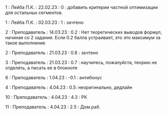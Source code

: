 1 : Лейба П.К. : 22.02.23 : 0 : добавить критерии частной оптимизации для остальных сегментов.

1 : Лейба П.К. : 02.03.23 : 1 : зачтено

2 : Преподаватель : 14.03.23 : 0.2 : Нет теоретических выводов формул, начиная со 2 задания. Если 0.2 балла устраивает, это это максимум за такое выполнение

2 : Преподаватель : 21.03.23 : 0.8 : зачтено

3 : Преподаватель : 21.03.23 : 0.7 : научитесь, пожалуйста, теорию не отделять, а писать ее в блокноте

6 : Преподаватель : 1.04.23 : -0.1 : антибонус

4 : Преподаватель : 4.04.23 : 0.5: неоригинально, дедлайн

10 : Преподаватель : 4.04.23 : 4.3 : РК

11 : Преподаватель : 4.04.23 : 2.5 : Дом.раб.
